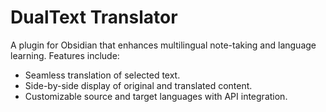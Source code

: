 # DualText Translator

A plugin for Obsidian that enhances multilingual note-taking and language learning. Features include:

- Seamless translation of selected text.
- Side-by-side display of original and translated content.
- Customizable source and target languages with API integration.
